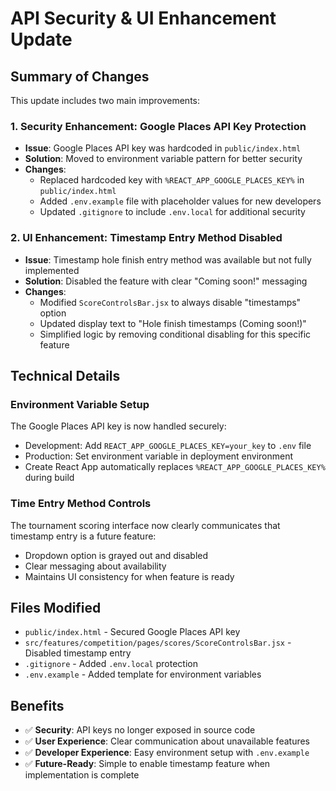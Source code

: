 # API Security & UI Enhancement Update

## Summary of Changes

This update includes two main improvements:

### 1. Security Enhancement: Google Places API Key Protection
- **Issue**: Google Places API key was hardcoded in `public/index.html`
- **Solution**: Moved to environment variable pattern for better security
- **Changes**:
  - Replaced hardcoded key with `%REACT_APP_GOOGLE_PLACES_KEY%` in `public/index.html`
  - Added `.env.example` file with placeholder values for new developers
  - Updated `.gitignore` to include `.env.local` for additional security

### 2. UI Enhancement: Timestamp Entry Method Disabled
- **Issue**: Timestamp hole finish entry method was available but not fully implemented
- **Solution**: Disabled the feature with clear "Coming soon!" messaging
- **Changes**:
  - Modified `ScoreControlsBar.jsx` to always disable "timestamps" option
  - Updated display text to "Hole finish timestamps (Coming soon!)"
  - Simplified logic by removing conditional disabling for this specific feature

## Technical Details

### Environment Variable Setup
The Google Places API key is now handled securely:
- Development: Add `REACT_APP_GOOGLE_PLACES_KEY=your_key` to `.env` file
- Production: Set environment variable in deployment environment
- Create React App automatically replaces `%REACT_APP_GOOGLE_PLACES_KEY%` during build

### Time Entry Method Controls
The tournament scoring interface now clearly communicates that timestamp entry is a future feature:
- Dropdown option is grayed out and disabled
- Clear messaging about availability
- Maintains UI consistency for when feature is ready

## Files Modified
- `public/index.html` - Secured Google Places API key
- `src/features/competition/pages/scores/ScoreControlsBar.jsx` - Disabled timestamp entry
- `.gitignore` - Added `.env.local` protection
- `.env.example` - Added template for environment variables

## Benefits
- ✅ **Security**: API keys no longer exposed in source code
- ✅ **User Experience**: Clear communication about unavailable features  
- ✅ **Developer Experience**: Easy environment setup with `.env.example`
- ✅ **Future-Ready**: Simple to enable timestamp feature when implementation is complete
